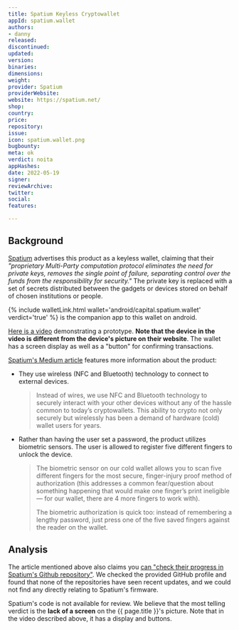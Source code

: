 ```yaml
---
title: Spatium Keyless Cryptowallet
appId: spatium.wallet
authors:
- danny
released: 
discontinued: 
updated: 
version: 
binaries: 
dimensions: 
weight: 
provider: Spatium
providerWebsite: 
website: https://spatium.net/
shop: 
country: 
price: 
repository: 
issue: 
icon: spatium.wallet.png
bugbounty: 
meta: ok
verdict: noita
appHashes: 
date: 2022-05-19
signer: 
reviewArchive: 
twitter: 
social: 
features: 

---
```


## Background

[Spatium](https://spatium.net/) advertises this product as a keyless wallet, claiming that their *"proprietary Multi-Party computation protocol eliminates the need for private keys, removes the single point of failure, separating control over the funds from the responsibility for security."* The private key is replaced with a set of secrets distributed between the gadgets or devices stored on behalf of chosen institutions or people.

{% include walletLink.html wallet='android/capital.spatium.wallet' verdict='true' %} is the companion app to this wallet on android.

[Here is a video](https://www.youtube.com/watch?v=KxoodUihso0) demonstrating a prototype. **Note that the device in the video is different from the device's picture on their website**. The wallet has a screen display as well as a "button" for confirming transactions.

[Spatium's Medium article](https://medium.com/spatium-blog/promising-devices-in-crypto-world-our-cold-wallet-will-cater-to-all-your-wishes-61a2a926247) features more information about the product:

- They use wireless (NFC and Bluetooth) technology to connect to external devices.
  > Instead of wires, we use NFC and Bluetooth technology to securely interact with your other devices without any of the hassle common to today’s cryptowallets. This ability to crypto not only securely but wirelessly has been a demand of hardware (cold) wallet users for years.
- Rather than having the user set a password, the product utilizes biometric sensors. The user is allowed to register five different fingers to unlock the device.
  > The biometric sensor on our cold wallet allows you to scan five different fingers for the most secure, finger-injury proof method of authorization (this addresses a common fear/question about something happening that would make one finger’s print ineligible — for our wallet, there are 4 more fingers to work with).
  >
  > The biometric authorization is quick too: instead of remembering a lengthy password, just press one of the five saved fingers against the reader on the wallet.

## Analysis

The article mentioned above also claims you [can "check their progress in Spatium's Github repository"](https://github.com/orgs/CaspianTechnologies/repositories). We checked the provided GitHub profile and found that none of the repositories have seen recent updates, and we could not find any directly relating to Spatium's firmware.

Spatium's code is not available for review. We believe that the most telling verdict is the **lack of a screen** on the {{ page.title }}'s picture. Note that in the video described above, it has a display and buttons.